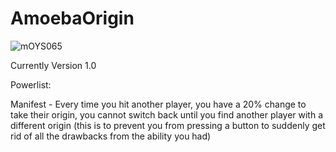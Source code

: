 # AmoebaOrigin
![mOYS065](https://user-images.githubusercontent.com/66085821/139559188-eb49fd20-4297-4171-a897-39dc8490ab65.PNG)

Currently Version 1.0

Powerlist:

Manifest - Every time you hit another player, you have a 20% change to take their origin, you cannot switch back until you find another player with a different origin (this is to prevent you from pressing a button to suddenly get rid of all the drawbacks from the ability you had)
